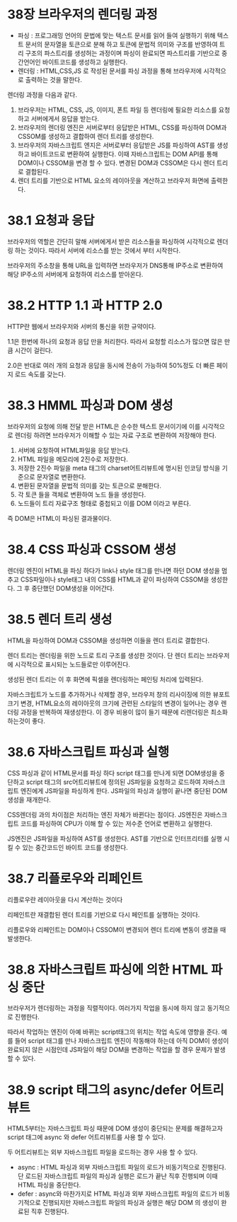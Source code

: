 # 38장 브라우저의 렌더링 과정

- 파싱 : 프로그래밍 언어의 문법에 맞는 텍스트 문서를 읽어 들여 실행하기 위해 텍스트 문서의 문자열을 토큰으로 분해 하고 토큰에 문법적 의미와 구조를 반영하여 트리 구조의 파스트리를 생성허는 과정이며 파싱이 완료되면 파스트리를 기반으로 중간언어인 바이트코드를 생성하고 실행한다.
- 렌더링 : HTML,CSS,JS 로 작성된 문서를 파싱 과정을 통해 브라우저에 시각적으로 출력하는 것을 말한다.

렌더링 과정을 다음과 같다.

1. 브라우저는 HTML, CSS, JS, 이미지, 폰트 파일 등 렌더링에 필요한 리소스를 요청하고 서버에게서 응답을 받는다.
2. 브라우저의 렌더링 엔진은 서버로부터 응답받은 HTML, CSS를 파싱하여 DOM과 CSSOM를 생성하고 결합하여 렌더 트리를 생성한다.
3. 브라우저의 자바스크립트 엔지은 서버로부터 응답받은 JS를 파싱하여 AST를 생성하고 바이트코드로 변환하여 실행한다. 이때 자바스크립트는 DOM API를 통해 DOM이나 CSSOM을 변경 할 수 있다. 변경된 DOM과 CSSOM은 다시 렌더 트리로 결합된다.
4. 렌더 트리를 기반으로 HTML 요소의 레이아웃을 계산하고 브라우저 화면에 출력한다.

# 38.1 요청과 응답

브라우저의 역할은 간단히 말해 서버에게서 받은 리소스들을 파싱하여 시각적으로 렌더링 하는 것이다. 따라서 서버에 리소스를 받는 것에서 부터 시작한다.

브라우저의 주소창을 통해 URL을 입력하면 브라우저가 DNS통해 IP주소로 변환하여 해당 IP주소의 서버에게 요청하여 리소스를 받아온다.

# 38.2 HTTP 1.1 과 HTTP 2.0

HTTP란 웹에서 브라우저와 서버의 통신을 위한 규약이다.

1.1은 한번에 하나의 요청과 응답 만을 처리한다. 따라서 요청할 리소스가 많으면 많은 만큼 시간이 걸린다.

2.0은 반대로 여러 개의 요청과 응답을 동시에 전송이 가능하여 50%정도 더 빠른 페이지 로드 속도를 갖는다.

# 38.3 HMML 파싱과 DOM 생성

브라우저의 요청에 의해 전달 받은 HTML은 순수한 텍스트 문서이기에 이를 시각적으로 렌더링 하려면 브라우저가 이해할 수 있는 자료 구조로 변환하여 저장해야 한다.

1. 서버에 요청하여 HTML파일을 응답 받는다.
2. HTML 파일을 메모리에 2진수로 저장한다.
3. 저장한 2진수 파일을 meta 태그의 charset어트리뷰트에 명시된 인코딩 방식을 기준으로 문자열로 변환한다.
4. 변환된 문자열을 문법적 의미를 갖는 토큰으로 분해한다.
5. 각 토큰 들을 객체로 변환하여 노드 들을 생성한다.
6. 노드들이 트리 자료구조 형태로 중첩되고 이를 DOM 이라고 부른다.

즉 DOM은 HTML이 파싱된 결과물이다.

# 38.4 CSS 파싱과 CSSOM 생성

렌더링 엔진이 HTML을 파싱 하다가 link나 style 태그를 만나면 하던 DOM 생성을 멈추고 CSS파일이나 style태그 내의 CSS를 HTML과 같이 파싱하여 CSSOM을 생성한다. 그 후 중단했던 DOM생성을 이어간다.

# 38.5 렌더 트리 생성

HTML을 파싱하여 DOM과 CSSOM을 생성하면 이들을 렌더 트리로 결합한다.

렌더 트리는 렌더링을 위한 노드로 트리 구조를 생성한 것이다. 단 렌더 트리는 브라우저에 시각적으로 표시되는 노드들로만 이루어진다.

생성된 렌더 트리는 이 후 화면에 픽셀을 렌더링하는 페인팅 처리에 입력된다.

자바스크립트가 노드를 추가하거나 삭제할 경우, 브라우저 창의 리사이징에 의한 뷰포트 크기 변경, HTML요소의 레이아웃의 크기에 관련된 스타일의 변경이 일어나는 경우 렌더링 과정을 반복하여 재생성한다. 이 경우 비용이 많이 들기 때문에 리렌더링은 최소화 하는것이 좋다.

# 38.6 자바스크립트 파싱과 실행

CSS 파싱과 같이 HTML문서를 파싱 하다 script 태그를 만나게 되면 DOM생성을 중단하고 script 태그의 src어트리뷰트에 정의된 JS파일을 요청하고 로드하여 자바스크립트 엔진에게 JS파일을 파싱하게 한다. JS파일의 파싱과 실행이 끝나면 중단된 DOM 생성을 재개한다.

CSS렌더링 과의 차이점은 처리하는 엔진 자체가 바뀐다는 점이다. JS엔진은 자바스크립트 코드를 파싱하여 CPU가 이해 할 수 있는 저수준 언어로 변환하고 실행한다.

JS엔진은 JS파일을 파싱하여 AST를 생성한다. AST를 기반으로 인터프리터를 실행 시킬 수 있는 중간코드인 바이트 코드를 생성한다.

# 38.7 리플로우와 리페인트

리플로우란 레이아웃을 다시 계산하는 것이다

리페인트란 재결합된 렌더 트리를 기반으로 다시 페인트를 실행하는 것이다.

리플로우와 리페인트는 DOM이나 CSSOM이 변경되어 렌더 트리에 변동이 생겼을 때 발생한다.

# 38.8 자바스크립트 파싱에 의한 HTML 파싱 중단

브라우저가 렌더링하는 과정을 직렬적이다. 여러가지 작업을 동시에 하지 않고 동기적으로 진행한다.

따라서 작업하는 엔진이 아예 바뀌는 script태그의 위치는 작업 속도에 영향을 준다. 예를 들어 script 태그를 만나 자바스크립트 엔진이 작동해야 하는데 아직 DOM이 생성이 완료되지 않은 시점인데 JS파일이 해당 DOM을 변경하는 작업을 할 경우 문제가 발생 할 수 있다.

# 38.9 script 태그의 async/defer 어트리뷰트

HTML5부터는 자바스크립트 파싱 때문에 DOM 생성이 중단되는 문제를 해결하고자 script 태그에 async 와 defer 어트리뷰트를 사용 할 수 있다.

두 어트리뷰트는 외부 자바스크립트 파일을 로드하는 경우 사용 할 수 있다.

- async : HTML 파싱과 외부 자바스크립트 파일의 로드가 비동기적으로 진행된다. 단 로드된 자바스크립트 파일의 파싱과 실행은 로드가 끝난 직후 진행되며 이때 HTML 파싱을 중단한다.
- defer : async와 마찬가지로 HTML 파싱과 외부 자바스크립트 파일의 로드가 비동기적으로 진행되지만 자바스크립트 파일의 파싱과 실행은 해당 DOM 의 생성이 완료된 직후 진행된다.
